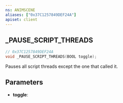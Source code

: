 ```yaml
---
ns: ANIMSCENE
aliases: ["0x37C1257849DEF24A"]
apiset: client
---
```

## _PAUSE_SCRIPT_THREADS

```c
// 0x37C1257849DEF24A
void _PAUSE_SCRIPT_THREADS(BOOL toggle);
```

Pauses all script threads except the one that called it.

## Parameters
* **toggle**:



